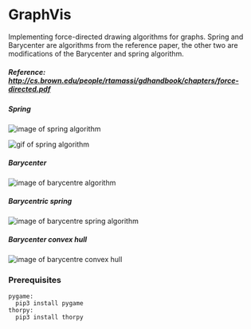 # GraphVis

 Implementing force-directed drawing algorithms for graphs. Spring and Barycenter are algorithms from the reference paper, the other two are modifications of the Barycenter and spring algorithm.
 
 ##### Reference: http://cs.brown.edu/people/rtamassi/gdhandbook/chapters/force-directed.pdf

##### Spring 
![image of spring algorithm](https://i.imgur.com/W4yPyLa.png)

![gif of spring algorithm](graphVisImages/springGif2.gif)

##### Barycenter
![image of barycentre algorithm](https://i.imgur.com/DDFmfL1.png)

##### Barycentric spring
![image of barycentre spring algorithm](https://i.imgur.com/9mWfEpi.png)

##### Barycenter convex hull
![image of barycentre convex hull](https://i.imgur.com/ejrfxeo.png)

### Prerequisites

```
pygame:
  pip3 install pygame
thorpy:
  pip3 install thorpy
```
